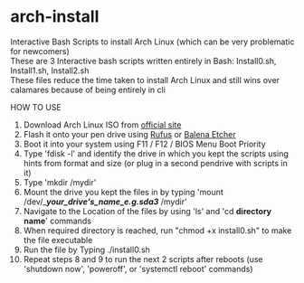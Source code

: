 # arch-install
Interactive Bash Scripts to install Arch Linux (which can be very problematic for newcomers)
<br>
These are 3 Interactive bash scripts written entirely in Bash: Install0.sh, Install1.sh, Install2.sh
<br>
These files reduce the time taken to install Arch Linux and still wins over calamares because of being entirely in cli

HOW TO USE
1. Download Arch Linux ISO from <a href="https://archlinux.org/download/" >official site</a><br>
2. Flash it onto your pen drive using <a href="https://rufus.ie/en_US/">Rufus</a> or <a href="https://www.balena.io/etcher/">Balena Etcher</a><br>
3. Boot it into your system using F11 / F12 / BIOS Menu Boot Priority<br>
4. Type 'fdisk -l' and identify the drive in which you kept the scripts using hints from format and size (or plug in a second pendrive with scripts in it) <br>
5. Type 'mkdir /mydir'<br>
6. Mount the drive you kept the files in by typing 'mount   /dev/____your_drive's_name_e.g._sda3____   /mydir'<br>
7. Navigate to the Location of the files by using 'ls' and 'cd ____directory name____' commands<br>
8. When required directory is reached, run "chmod +x install0.sh" to make the file executable<br>
9. Run the file by Typing ./install0.sh<br>
10. Repeat steps 8 and 9 to run the next 2 scripts after reboots (use 'shutdown now', 'poweroff', or 'systemctl reboot' commands)<br>
